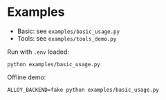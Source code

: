 # Examples

- Basic: see `examples/basic_usage.py`
- Tools: see `examples/tools_demo.py`

Run with `.env` loaded:

```
python examples/basic_usage.py
```

Offline demo:

```
ALLOY_BACKEND=fake python examples/basic_usage.py
```
